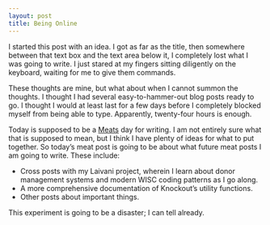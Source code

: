 ```yaml
---
layout: post
title: Being Online
---
```


I started this post with an idea.  I got as far as the title, then somewhere between that text box and the text area below it, I completely lost what I was going to write.  I just stared at my fingers sitting diligently on the keyboard, waiting for me to give them commands.

These thoughts are mine, but what about when I cannot summon the thoughts.  I thought I had several easy-to-hammer-out blog posts ready to go.  I thought I would at least last for a few days before I completely blocked myself from being able to type.  Apparently, twenty-four hours is enough.

Today is supposed to be a [Meats](http://marketing.linkedin.com/blog/the-blogging-food-groups-a-well-balanced-diet-of-content-infographic/) day for writing.  I am not entirely sure what that is supposed to mean, but I think I have plenty of ideas for what to put together.  So today’s meat post is going to be about what future meat posts I am going to write.  These include:

- Cross posts with my Laivani project, wherein I learn about donor management systems and modern WISC coding patterns as I go along.
- A more comprehensive documentation of Knockout’s utility functions.
- Other posts about important things.

This experiment is going to be a disaster; I can tell already.
